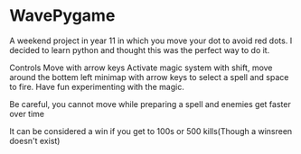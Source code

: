 # WavePygame
A weekend project in year 11 in which you move your dot to avoid red dots.
I decided to learn python and thought this was the perfect way to do it.

Controls
Move with arrow keys
Activate magic system with shift, move around the bottem left minimap with arrow keys to select a spell and space to fire.
Have fun experimenting with the magic.

Be careful, you cannot move while preparing a spell and enemies get faster over time

It can be considered a win if you get to 100s or 500 kills(Though a winsreen doesn't exist)

